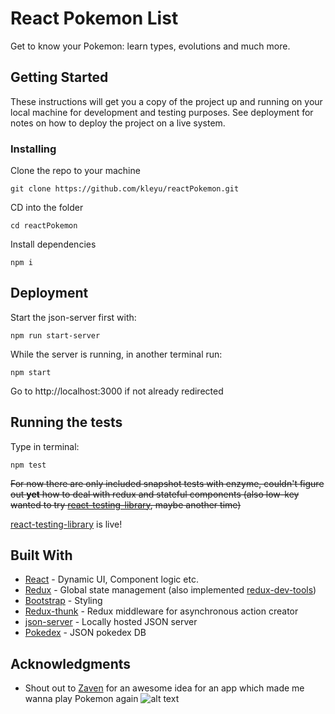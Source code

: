 # React Pokemon List

Get to know your Pokemon: learn types, evolutions and much more.

## Getting Started

These instructions will get you a copy of the project up and running on your local machine for development and testing purposes. See deployment for notes on how to deploy the project on a live system.

### Installing

Clone the repo to your machine

```
git clone https://github.com/kleyu/reactPokemon.git
```

CD into the folder

```
cd reactPokemon
```

Install dependencies

```
npm i
```

## Deployment

Start the json-server first with:

```
npm run start-server
```

While the server is running, in another terminal run:

```
npm start
```

Go to http://localhost:3000 if not already redirected

## Running the tests

Type in terminal:

```
npm test
```

~~For now there are only included snapshot tests with enzyme, couldn't figure out **yet** how to deal with redux and stateful components (also low-key wanted to try [react-testing-library](https://github.com/kentcdodds/react-testing-library), maybe another time)~~

[react-testing-library](https://github.com/kentcdodds/react-testing-library) is live!

## Built With

- [React](https://github.com/facebook/react) - Dynamic UI, Component logic etc.
- [Redux](https://github.com/reduxjs/redux) - Global state management (also implemented [redux-dev-tools](https://github.com/zalmoxisus/redux-devtools-extension)) 
- [Bootstrap](https://github.com/twbs/bootstrap) - Styling
- [Redux-thunk](https://github.com/reduxjs/redux-thunk) - Redux middleware for asynchronous action creator
- [json-server](https://github.com/typicode/json-server) - Locally hosted JSON server
- [Pokedex](https://raw.githubusercontent.com/Biuni/PokemonGO-Pokedex/master/pokedex.json) - JSON pokedex DB

## Acknowledgments

- Shout out to [Zaven](https://zaven.co/) for an awesome idea for an app which made me wanna play Pokemon again
  ![alt text](http://www.emuinfo.pl/info/screeny/3/35195%5B6%5D.png "Pokemon Fire Red ")
